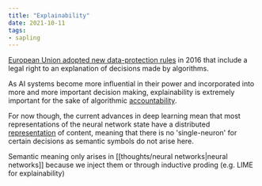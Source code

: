 ```yaml
---
title: "Explainability"
date: 2021-10-11
tags:
- sapling
---
```


[European Union adopted new data-protection rules](https://arxiv.org/abs/1606.08813) in 2016 that include a legal right to an explanation of decisions made by algorithms.

As AI systems become more influential in their power and incorporated into more and more important decision making, explainability is extremely important for the sake of algorithmic [accountability](thoughts/accountability.md). 

For now though, the current advances in deep learning mean that most representations of the neural network state have a distributed [representation](thoughts/representation.md) of content, meaning that there is no 'single-neuron' for certain decisions as semantic symbols do not arise here.

Semantic meaning only arises in [[thoughts/neural networks|neural networks]] because we inject them or through inductive proding (e.g. LIME for explainability)